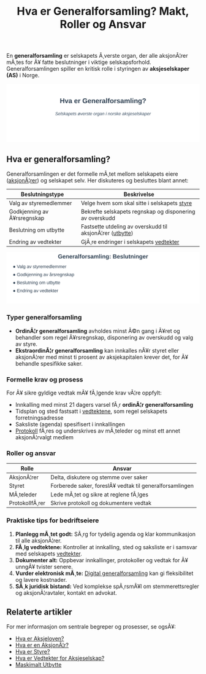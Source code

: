 ﻿---
title: "Hva er Generalforsamling? Makt, Roller og Ansvar"
meta_title: "Hva er Generalforsamling? Makt, Roller og Ansvar"
meta_description: 'En **generalforsamling** er selskapets Ã¸verste organ, der alle aksjonÃ¦rer mÃ¸tes for Ã¥ fatte beslutninger i viktige selskapsforhold. Generalforsamlingen spil...'
slug: hva-er-generalforsamling
type: blog
layout: pages/single
---

En **generalforsamling** er selskapets Ã¸verste organ, der alle aksjonÃ¦rer mÃ¸tes for Ã¥ fatte beslutninger i viktige selskapsforhold. Generalforsamlingen spiller en kritisk rolle i styringen av **aksjeselskaper (AS)** i Norge.

![Illustrasjon av generalforsamlingens rolle](hva-er-generalforsamling-image.svg)

## Hva er generalforsamling?

Generalforsamlingen er det formelle mÃ¸tet mellom selskapets eiere ([aksjonÃ¦rer](/blogs/regnskap/hva-er-en-aksjonaer "Hva er en AksjonÃ¦r? En Komplett Guide")) og selskapet selv. Her diskuteres og besluttes blant annet:

| Beslutningstype               | Beskrivelse                                                                                                         |
| ----------------------------- | ------------------------------------------------------------------------------------------------------------------- |
| Valg av styremedlemmer        | Velge hvem som skal sitte i selskapets [styre](/blogs/regnskap/hva-er-styre "Hva er et Styre? Roller og Ansvar")     |
| Godkjenning av Ã¥rsregnskap    | Bekrefte selskapets regnskap og disponering av overskudd                                                            |
| Beslutning om utbytte         | Fastsette utdeling av overskudd til aksjonÃ¦rer ([utbytte](/blogs/regnskap/maskimalt-utbytte "Maskimalt Utbytte - Komplett Guide til Utbytteregler og Beregning")) |
| Endring av vedtekter          | GjÃ¸re endringer i selskapets [vedtekter](/blogs/regnskap/hva-er-vedtekter-for-aksjeselskap "Hva er Vedtekter for Aksjeselskap?") |

![Oversikt over beslutninger i generalforsamlingen](generalforsamling-beslutninger.svg)

### Typer generalforsamling

*   **OrdinÃ¦r generalforsamling** avholdes minst Ã©n gang i Ã¥ret og behandler som regel Ã¥rsregnskap, disponering av overskudd og valg av styre.
*   **EkstraordinÃ¦r generalforsamling** kan innkalles nÃ¥r styret eller aksjonÃ¦rer med minst ti prosent av aksjekapitalen krever det, for Ã¥ behandle spesifikke saker.

### Formelle krav og prosess

For Ã¥ sikre gyldige vedtak mÃ¥ fÃ¸lgende krav vÃ¦re oppfylt:

*   Innkalling med minst 21 dagers varsel fÃ¸r **ordinÃ¦r generalforsamling**
*   Tidsplan og sted fastsatt i [vedtektene](/blogs/regnskap/hva-er-vedtekter-for-aksjeselskap "Hva er Vedtekter for Aksjeselskap?"), som regel selskapets forretningsadresse
*   Saksliste (agenda) spesifisert i innkallingen
*   [Protokoll](/blogs/regnskap/protokoll "Protokoll i regnskap") fÃ¸res og underskrives av mÃ¸teleder og minst ett annet aksjonÃ¦rvalgt medlem

### Roller og ansvar

| Rolle                  | Ansvar                                                                           |
| ---------------------- | -------------------------------------------------------------------------------- |
| AksjonÃ¦rer             | Delta, diskutere og stemme over saker                                            |
| Styret                 | Forberede saker, foreslÃ¥ vedtak til generalforsamlingen                           |
| MÃ¸teleder              | Lede mÃ¸tet og sikre at reglene fÃ¸lges                                            |
| ProtokollfÃ¸rer         | Skrive protokoll og dokumentere vedtak                                           |

### Praktiske tips for bedriftseiere

1.  **Planlegg mÃ¸tet godt:** SÃ¸rg for tydelig agenda og klar kommunikasjon til alle aksjonÃ¦rer.
2.  **FÃ¸lg vedtektene:** Kontroller at innkalling, sted og saksliste er i samsvar med selskapets [vedtekter](/blogs/regnskap/vedtekter "Vedtekter: Definisjon, Krav og Betydning i Norsk Regnskap").
3.  **Dokumenter alt:** Oppbevar innkallinger, protokoller og vedtak for Ã¥ unngÃ¥ tvister senere.
4.  **Vurder elektronisk mÃ¸te:** [Digital generalforsamling](/blogs/regnskap/hva-er-vedtekter-for-aksjeselskap "Hva er Vedtekter for Aksjeselskap?") kan gi fleksibilitet og lavere kostnader.
5.  **SÃ¸k juridisk bistand:** Ved komplekse spÃ¸rsmÃ¥l om stemmerettsregler og aksjonÃ¦ravtaler, kontakt en advokat.

## Relaterte artikler

For mer informasjon om sentrale begreper og prosesser, se ogsÃ¥:

*   [Hva er Aksjeloven?](/blogs/regnskap/hva-er-aksjeloven "Hva er Aksjeloven? Regler for Aksjeselskaper i Norge")
*   [Hva er en AksjonÃ¦r?](/blogs/regnskap/hva-er-en-aksjonaer "Hva er en AksjonÃ¦r? En Komplett Guide")
*   [Hva er Styre?](/blogs/regnskap/hva-er-styre "Hva er et Styre? Roller og Ansvar")
*   [Hva er Vedtekter for Aksjeselskap?](/blogs/regnskap/hva-er-vedtekter-for-aksjeselskap "Hva er Vedtekter for Aksjeselskap?")
*   [Maskimalt Utbytte](/blogs/regnskap/maskimalt-utbytte "Maskimalt Utbytte - Komplett Guide til Utbytteregler og Beregning")
